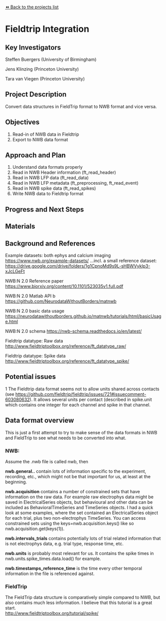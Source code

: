 [:rewind: Back to the projects list](../../README.md#ProjectsList)

<!-- For information on how to write GitHub .md files see https://guides.github.com/features/mastering-markdown/ -->

# Fieldtrip Integration

## Key Investigators

Steffen Buergers (University of Birmingham)

Jens Klinzing (Princeton University)

Tara van Viegen (Princeton University)

## Project Description

Convert data structures in FieldTrip format to NWB format and vice versa. 

## Objectives

1. Read-in of NWB data in Fieldtrip
2. Export to NWB data format 

## Approach and Plan

1. Understand data formats properly 
2. Read in NWB Header information (ft_read_header)
3. Read in NWB LFP data (ft_read_data)
4. Read in NWB LFP metadata (ft_preprocessing, ft_read_event)
5. Read in NWB spike data (ft_read_spikes)
6. Write NWB data to Fieldtrip format

## Progress and Next Steps

<!--Populate this section as you are making progress before/during/after the hackathon-->
<!--Describe the progress you have made on the project,e.g., which objectives you have achieved and how.-->
<!--Describe the next steps you are planning to take to complete the project.-->

## Materials

<!--If available add links to the materials relevant to the project, e.g., the code generated for the project or data used-->
<!--If available add pictures and links to videos that demonstrate what has been accomplished.-->
<!--![Description of picture](Example2.jpg)-->

## Background and References

Example datasets: both ephys and calcium imaging
https://www.nwb.org/example-datasets/
...incl. a small reference dataset: https://drive.google.com/drive/folders/1g1CpnoMd9s9L-sHBWVyklp3-xJcLGeFt

NWB:N 2.0 Reference paper
https://www.biorxiv.org/content/10.1101/523035v1.full.pdf

NWB:N 2.0 Matlab API b
https://github.com/NeurodataWithoutBorders/matnwb

NWB:N 2.0 basic data usage
https://neurodatawithoutborders.github.io/matnwb/tutorials/html/basicUsage.html

NWB:N 2.0 schema
https://nwb-schema.readthedocs.io/en/latest/

Fieldtrip datatype: Raw data
http://www.fieldtriptoolbox.org/reference/ft_datatype_raw/

Fieldtrip datatype: Spike data
http://www.fieldtriptoolbox.org/reference/ft_datatype_spike/



## Potential issues
1
The Fieldtrip data format seems not to allow units shared across contacts (see https://github.com/fieldtrip/fieldtrip/issues/721#issuecomment-603080632). It allows several units per contact (described in spike.unit which contains one integer for each channel and spike in that channel.



## Data format overview
This is just a first attempt to try to make sense of the data formats in NWB and FieldTrip to see what needs to be converted into what. 

### NWB:
Assume the .nwb file is called nwb, then

__nwb.general..__ contain lots of information specific to the experiment, recording, etc., which might not be that important for us, at least at the beginning. 

__nwb.acquisition__ contains a number of constrained sets that have information on the raw data. For example raw electrophys data might be saved in ElectricalSeries objects, but behavioural and other data can be included as BehavioralTimeSeries and TimeSeries objects. I had a quick look at some examples, where the set contained an ElectricalSeries object for each trial, plus two non-electrophys TimeSeries. You can access constrained sets using the keys=nwb.acquisition.keys() like so nwb.acquisition.get(keys(1)).

__nwb.intervals_trials__ contains potentially lots of trial related information that is not electrophys data, e.g. trial type, response time, etc.

__nwb.units__ is probably most relevant for us. It contains the spike times in nwb.units.spike_times.data.load() for example. 

__nwb.timestamps_reference_time__ is the time every other temporal information in the file is referenced against.



### FieldTrip

The FieldTrip data structure is comparatively simple compared to NWB, but also contains much less information. I believe that this tutorial is a great start.  
http://www.fieldtriptoolbox.org/tutorial/spike/







